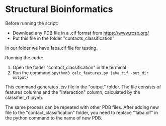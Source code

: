 # Structural Bioinformatics

Before running the script:
- Download any PDB file in a .cif format from https://www.rcsb.org/
- Put this file in the folder "contacts_classification"

In our folder we have 1aba.cif file for testing.

Running the code:
1) Open the folder "contact_classification" in the terminal
2) Run the command `$python3 calc_features.py 1aba.cif -out_dir output/`

This command generates .tsv file in the "output" folder. 
The file consists of features columns and the "Interaction" column, calculated by the classifier_rf.ipynb.

The same process can be repeated with other PDB files. 
After adding new file to the "contact_classification" folder, you need to replace "1aba.cif" in the python command to the name of new PDB.
